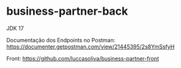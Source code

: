 # business-partner-back
 JDK 17

Documentação dos Endpoints no Postman:
https://documenter.getpostman.com/view/21445395/2s8YmSsfyH


Front: https://github.com/luccasoliva/business-partner-front
